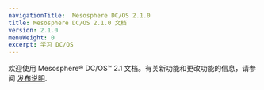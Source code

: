 ```yaml
---
navigationTitle:  Mesosphere DC/OS 2.1.0
title: Mesosphere DC/OS 2.1.0 文档
version: 2.1.0
menuWeight: 0
excerpt: 学习 DC/OS
---
```


欢迎使用 Mesosphere&reg; DC/OS&trade; 2.1 文档。有关新功能和更改功能的信息，请参阅 [发布说明](/mesosphere/dcos/cn/2.1/release-notes/2.1.0/).
